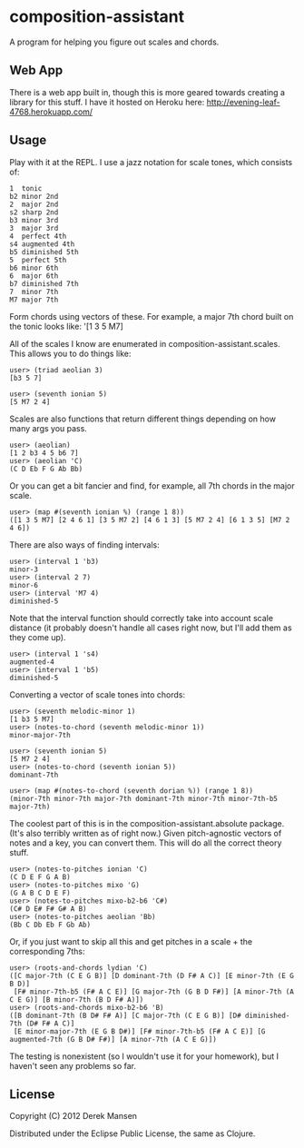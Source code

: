 # composition-assistant

A program for helping you figure out scales and chords.

## Web App

There is a web app built in, though this is more geared towards creating a library for this stuff. I have it hosted on Heroku here: http://evening-leaf-4768.herokuapp.com/

## Usage

Play with it at the REPL. I use a jazz notation for scale tones, which consists of:

    1  tonic
    b2 minor 2nd
    2  major 2nd
    s2 sharp 2nd
    b3 minor 3rd
    3  major 3rd
    4  perfect 4th
    s4 augmented 4th
    b5 diminished 5th
    5  perfect 5th
    b6 minor 6th
    6  major 6th
    b7 diminished 7th
    7  minor 7th
    M7 major 7th

Form chords using vectors of these. For example, a major 7th chord built on the tonic looks like: '[1 3 5 M7]

All of the scales I know are enumerated in composition-assistant.scales. This allows you to do things like:

    user> (triad aeolian 3)
    [b3 5 7]

    user> (seventh ionian 5)
    [5 M7 2 4]

Scales are also functions that return different things depending on how many args you pass.

    user> (aeolian)
    [1 2 b3 4 5 b6 7]
    user> (aeolian 'C)
    (C D Eb F G Ab Bb)

Or you can get a bit fancier and find, for example, all 7th chords in the major scale.

    user> (map #(seventh ionian %) (range 1 8))
    ([1 3 5 M7] [2 4 6 1] [3 5 M7 2] [4 6 1 3] [5 M7 2 4] [6 1 3 5] [M7 2 4 6])

There are also ways of finding intervals:

    user> (interval 1 'b3)
    minor-3
    user> (interval 2 7)
    minor-6
    user> (interval 'M7 4)
    diminished-5

Note that the interval function should correctly take into account scale distance (it probably doesn't handle all cases right now, but I'll add them as they come up).

    user> (interval 1 's4)
    augmented-4
    user> (interval 1 'b5)
    diminished-5

Converting a vector of scale tones into chords:

    user> (seventh melodic-minor 1)
    [1 b3 5 M7]
    user> (notes-to-chord (seventh melodic-minor 1))
    minor-major-7th

    user> (seventh ionian 5)
    [5 M7 2 4]
    user> (notes-to-chord (seventh ionian 5))
    dominant-7th

    user> (map #(notes-to-chord (seventh dorian %)) (range 1 8))
    (minor-7th minor-7th major-7th dominant-7th minor-7th minor-7th-b5 major-7th)

The coolest part of this is in the composition-assistant.absolute package. (It's also terribly written as of right now.) Given pitch-agnostic vectors of notes and a key, you can convert them. This will do all the correct theory stuff.

    user> (notes-to-pitches ionian 'C)
    (C D E F G A B)
    user> (notes-to-pitches mixo 'G)
    (G A B C D E F)
    user> (notes-to-pitches mixo-b2-b6 'C#)
    (C# D E# F# G# A B)
    user> (notes-to-pitches aeolian 'Bb)
    (Bb C Db Eb F Gb Ab)

Or, if you just want to skip all this and get pitches in a scale + the corresponding 7ths:

    user> (roots-and-chords lydian 'C)
    ([C major-7th (C E G B)] [D dominant-7th (D F# A C)] [E minor-7th (E G B D)]
     [F# minor-7th-b5 (F# A C E)] [G major-7th (G B D F#)] [A minor-7th (A C E G)] [B minor-7th (B D F# A)])
    user> (roots-and-chords mixo-b2-b6 'B)
    ([B dominant-7th (B D# F# A)] [C major-7th (C E G B)] [D# diminished-7th (D# F# A C)]
     [E minor-major-7th (E G B D#)] [F# minor-7th-b5 (F# A C E)] [G augmented-7th (G B D# F#)] [A minor-7th (A C E G)])

The testing is nonexistent (so I wouldn't use it for your homework), but I haven't seen any problems so far.

## License

Copyright (C) 2012 Derek Mansen

Distributed under the Eclipse Public License, the same as Clojure.
